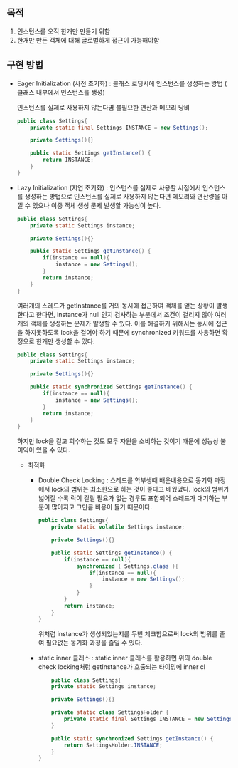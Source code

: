 ## 목적
1. 인스턴스를 오직 한개만 만들기 위함
2. 한개만 만든 객체에 대해 글로벌하게 접근이 가능해야함


## 구현 방법

- Eager Initialization (사전 초기화) : 클래스 로딩시에 인스턴스를 생성하는 방법 ( 클래스 내부에서 인스턴스를 생성)

  인스턴스를 실제로 사용하지 않는다몀 불필요한 연산과 메모리 낭비

    ```java
    public class Settings{
        private static final Settings INSTANCE = new Settings();

        private Settings(){}

        public static Settings getInstance() {
            return INSTANCE;
        }
    }
    ```
  

- Lazy Initialization (지연 초기화) : 인스턴스를 실제로 사용할 시점에서 인스턴스를 생성하는 방법으로 인스턴스를 실제로 사용하지 않는다면 메모리와 연산량을 아낄 수 있으나 이중 객체 생성 문제 발생할 가능성이 높다.

    ```java
    public class Settings{
        private static Settings instance;

        private Settings(){}

        public static Settings getInstance() {
            if(instance == null){
                instance = new Settings();
            }
            return instance;
        }
    }
    ```

    여러개의 스레드가 getInstance를 거의 동시에 접근하여 객체를 얻는 상황이 발생한다고 한다면, instance가 null 인지 검사하는 부분에서 조건이 걸리지 않아 여러개의 객체를 생성하는 문제가 발생할 수 있다. 이를 해결하기 위해서는 동시에 접근을 하지못하도록 lock을 걸어야 하기 때문에 synchronized 키워드를 사용하면 확정으로 한개만 생성할 수 있다.  

    ```java
    public class Settings{
        private static Settings instance;

        private Settings(){}

        public static synchronized Settings getInstance() {
            if(instance == null){
                instance = new Settings();
            }
            return instance;
        }
    }
    ```
    하지만 lock을 걸고 회수하는 것도 모두 자원을 소비하는 것이기 때문에 성능상 불이익이 있을 수 있다.

    - 최적화 
        - Double Check Locking : 스레드를 학부생때 배운내용으로 동기화 과정에서 lock의 범위는 최소한으로 하는 것이 좋다고 배웠었다. lock의 범위가 넓어질 수록 락이 걸릴 필요가 없는 경우도 포함되어 스레드가 대기하는 부분이 많아지고 그만큼 비용이 들기 때문이다.
  
            ```java
            public class Settings{
                private static volatile Settings instance;

                private Settings(){}

                public static Settings getInstance() {
                    if(instance == null){
                        synchronized ( Settings.class ){
                            if(instance == null){
                                instance = new Settings();
                            }
                        }
                    }
                    return instance;
                }
            }
            ```
            
            위처럼 instance가 생성되었는지를 두번 체크함으로써 lock의 범위를 줄여 필요없는 동기화 과정을 줄일 수 있다.


        - static inner 클래스 : static inner 클래스를 활용하면 위의 double check locking처럼 getInstance가 호출되는 타이밍에 inner cl
  
            ```java
                public class Settings{
                private static Settings instance;

                private Settings(){}

                private static class SettingsHolder {
                    private static final Settings INSTANCE = new Settings();
                }

                public static synchronized Settings getInstance() {
                    return SettingsHolder.INSTANCE;
                }
            }
            ```
